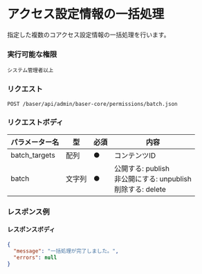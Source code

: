 # アクセス設定情報の一括処理

指定した複数のコアクセス設定情報の一括処理を行います。

### 実行可能な権限
```
システム管理者以上
```
 
### リクエスト
```
POST /baser/api/admin/baser-core/permissions/batch.json
``` 

### リクエストボディ

| パラメーター名       | 型     | 必須    | 内容                                                 |
|---------------|-------|-------|----------------------------------------------------|
| batch_targets | 配列   | ●     | コンテンツID                                            |
| batch         | 文字列 | ●     | 公開する: publish<br>非公開にする: unpublish<br>削除する: delete |

### レスポンス例
#### レスポンスボディ
```json
{
  "message": "一括処理が完了しました。",
  "errors": null
}
```
